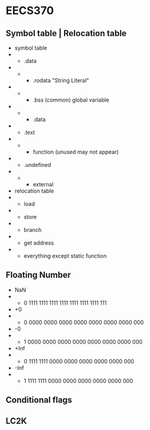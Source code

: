 # EECS370

## Symbol table | Relocation table
* symbol table
* + .data
* + - .rodata "String Literal"
* + - .bss (common) global variable
* + - .data
* + .text
* + - function (unused may not appear)
* + .undefined
* + - external
* relocation table
* + load
* + store
* + branch
* + get address
* + everything except static function

## Floating Number
* NaN
* + 0 1111 1111 1111 1111 1111 1111 1111 111
* \+0
* + 0 0000 0000 0000 0000 0000 0000 0000 000
* \-0
* + 1 0000 0000 0000 0000 0000 0000 0000 000
* \+Inf
* + 0 1111 1111 0000 0000 0000 0000 0000 000
* \-Inf
* + 1 1111 1111 0000 0000 0000 0000 0000 000

## Conditional flags


## LC2K